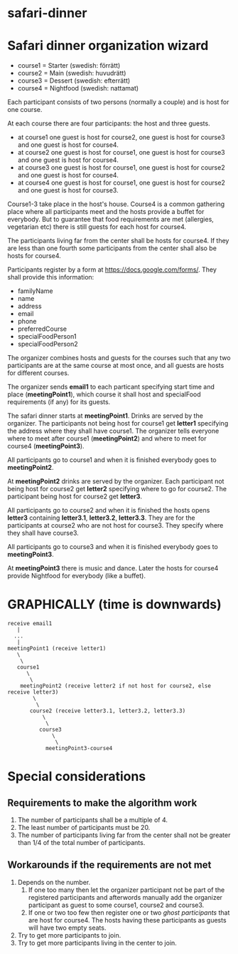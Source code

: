 # safari-dinner

Safari dinner organization wizard
=================================

* course1 = Starter (swedish: förrätt)
* course2 = Main (swedish: huvudrätt)
* course3 = Dessert (swedish: efterrätt)
* course4 = Nightfood (swedish: nattamat)

Each participant consists of two persons (normally a couple) and is host for one course.

At each course there are four participants: the host and three guests.
* at course1 one guest is host for course2, one guest is host for course3 and one guest is host for course4.
* at course2 one guest is host for course1, one guest is host for course3 and one guest is host for course4.
* at course3 one guest is host for course1, one guest is host for course2 and one guest is host for course4.
* at course4 one guest is host for course1, one guest is host for course2 and one guest is host for course3.

Course1-3 take place in the host's house. Course4 is a common gathering place where all participants meet
and the hosts provide a buffet for everybody. But to guarantee that food requirements are met (allergies, vegetarian etc)
there is still guests for each host for course4.

The participants living far from the center shall be hosts for course4. If they are less than one fourth some participants from the
center shall also be hosts for course4.

Participants register by a form at https://docs.google.com/forms/. They shall provide this information:
* familyName
* name
* address
* email
* phone
* preferredCourse
* specialFoodPerson1
* specialFoodPerson2

The organizer combines hosts and guests for the courses such that any two participants are at the same course at most once, and all
guests are hosts for different courses.

The organizer sends **email1** to each particant specifying start time and place (**meetingPoint1**),
which course it shall host and specialFood requirements (if any) for its guests.

The safari dinner starts at **meetingPoint1**. Drinks are served by the organizer. The participants not
being host for course1 get **letter1** specifying the address where they shall have course1. The organizer tells
everyone where to meet after course1 (**meetingPoint2**) and where to meet for course4 (**meetingPoint3**).

All participants go to course1 and when it is finished everybody goes to **meetingPoint2**.

At **meetingPoint2** drinks are served by the organizer. Each participant not being host for course2 get **letter2**
specifying where to go for course2. The participant being host for course2 get **letter3**.

All participants go to course2 and when it is finished the hosts opens **letter3** containing **letter3.1**, **letter3.2**, **letter3.3**. They are for the participants at course2 who are not host for course3. They specify where they shall have course3.

All participants go to course3 and when it is finished everybody goes to **meetingPoint3**.

At **meetingPoint3** there is music and dance. Later the hosts for course4 provide Nightfood for everybody (like a buffet).

GRAPHICALLY (time is downwards)
===============================

```
receive email1
   |
  ...
   |
meetingPoint1 (receive letter1)
   \
    \
   course1
      \
       \
    meetingPoint2 (receive letter2 if not host for course2, else receive letter3)
        \
         \
       course2 (receive letter3.1, letter3.2, letter3.3)
           \
            \
          course3
              \
               \
            meetingPoint3-course4
```

Special considerations
======================

Requirements to make the algorithm work
---------------------------------------
1. The number of participants shall be a multiple of 4.
2. The least number of participants must be 20.
3. The number of participants living far from the center shall not be greater than 1/4 of the total number of participants.

Workarounds if the requirements are not met
-------------------------------------------
1. Depends on the number.
    1. If one too many then let the organizer participant not be part of the registered participants and afterwords manually add the organizer participant as guest to some course1, course2 and course3.
    2. If one or two too few then register one or two _ghost participants_ that are host for course4. The hosts having these participants as guests will have two empty seats.
2. Try to get more participants to join.
3. Try to get more participants living in the center to join.

